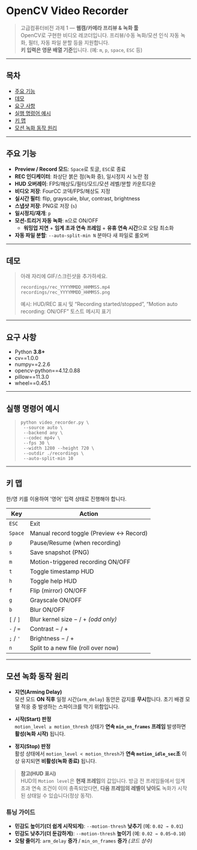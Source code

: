 # OpenCV Video Recorder

> 고급컴퓨터비전 과제 1 — **웹캠/카메라 프리뷰 & 녹화 툴**  
> OpenCV로 구현한 비디오 레코더입니다.
> 프리뷰/수동 녹화/모션 인식 자동 녹화, 필터, 자동 파일 분할 등을 지원합니다.  
> **키 입력은 영문 배열 기준**입니다. (예: `m`, `p`, `space`, `ESC` 등)

---

## 목차

- [주요 기능](#주요-기능)
- [데모](#데모)
- [요구 사항](#요구-사항)
- [실행 명령어 예시](#실행-명령어-예시)
- [키 맵](#키-맵)
- [모션 녹화 동작 원리](#모션-녹화-동작-원리)


---

## 주요 기능

- **Preview / Record 모드**: `Space`로 토글, `ESC`로 종료
- **REC 인디케이터**: 좌상단 붉은 점(녹화 중), 일시정지 시 노란 점
- **HUD 오버레이**: FPS/해상도/필터/모드/모션 레벨/분할 카운트다운
- **비디오 저장**: FourCC 코덱/FPS/해상도 지정
- **실시간 필터**: flip, grayscale, blur, contrast, brightness
- **스냅샷 저장**: PNG로 저장 (`s`)
- **일시정지/재개**: `p`
- **모션-트리거 자동 녹화**: `m`으로 ON/OFF  
  - **워밍업 지연** + **임계 초과 연속 프레임** + **유휴 연속 시간**으로 오탐 최소화
- **자동 파일 분할**: `--auto-split-min N` 분마다 새 파일로 롤오버

---

## 데모

> 아래 자리에 GIF/스크린샷을 추가하세요.
>
> ```text
> recordings/rec_YYYYMMDD_HHMMSS.mp4
> recordings/rec_YYYYMMDD_HHMMSS.png
> ```
>
> 예시: HUD/REC 표시 및 “Recording started/stopped”, “Motion auto recording: ON/OFF” 토스트 메시지 표기

---

## 요구 사항

- Python **3.8+**
- cv==1.0.0
- numpy==2.2.6
- opencv-python==4.12.0.88
- pillow==11.3.0
- wheel==0.45.1



---

## 실행 명령어 예시
> ```text
> python video_recorder.py \
>  --source auto \
>  --backend any \
>  --codec mp4v \
>  --fps 30 \
>  --width 1280 --height 720 \
>  --outdir ./recordings \
>  --auto-split-min 10
> ```


---

## 키 맵
한/영 키를 이용하여 '영어' 입력 상태로 진행해야 합니다.

| Key       | Action                                  |
| --------- | --------------------------------------- |
| `ESC`     | Exit                                    |
| `Space`   | Manual record toggle (Preview ↔ Record) |
| `p`       | Pause/Resume (when recording)           |
| `s`       | Save snapshot (PNG)                     |
| `m`       | Motion-triggered recording ON/OFF       |
| `t`       | Toggle timestamp HUD                    |
| `h`       | Toggle help HUD                         |
| `f`       | Flip (mirror) ON/OFF                    |
| `g`       | Grayscale ON/OFF                        |
| `b`       | Blur ON/OFF                             |
| `[` / `]` | Blur kernel size − / + *(odd only)*     |
| `-` / `=` | Contrast − / +                          |
| `;` / `'` | Brightness − / +                        |
| `n`       | Split to a new file (roll over now)     |



---

## 모션 녹화 동작 원리

- **지연(Arming Delay)**  
  모션 모드 **ON 직후** 일정 시간(`arm_delay`) 동안은 감지를 **무시**합니다. 초기 배경 모델 적응 중 발생하는 스파이크를 막기 위함입니다.

- **시작(Start) 판정**  
  `motion_level ≥ motion_thresh` 상태가 **연속 `min_on_frames` 프레임** 발생하면 **활성(녹화 시작)** 됩니다.

- **정지(Stop) 판정**  
  활성 상태에서 `motion_level < motion_thresh`가 **연속 `motion_idle_sec`초** 이상 유지되면 **비활성(녹화 종료)** 됩니다.

> **참고(HUD 표시)**  
> HUD의 `Motion level`은 **현재 프레임**의 값입니다. 방금 전 프레임들에서 임계 초과 연속 조건이 이미 충족되었다면, **다음 프레임의 레벨이 낮아도** 녹화가 시작된 상태일 수 있습니다(정상 동작).

### 튜닝 가이드

- **민감도 높이기(더 쉽게 시작되게)**: `--motion-thresh` **낮추기** (예: `0.02 → 0.01`)
- **민감도 낮추기(더 둔감하게)**: `--motion-thresh` **높이기** (예: `0.02 → 0.05~0.10`)
- **오탐 줄이기**: `arm_delay` **증가** / `min_on_frames` **증가** *(코드 상수)*
